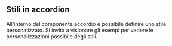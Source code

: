 ## Stili in accordion
All'interno del componente accordio è possibile definire uno stile personalizzato.
Si invita a visionare gli esempi per vedere le personalizzazioni possibile degli stili.
